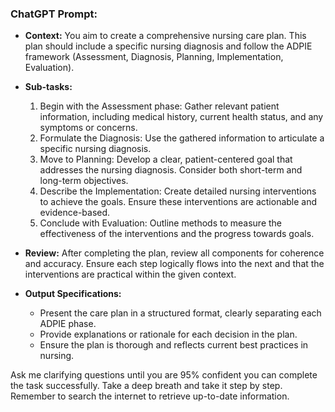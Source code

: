 ### ChatGPT Prompt:

- **Context:** You aim to create a comprehensive nursing care plan. This plan should include a specific nursing diagnosis and follow the ADPIE framework (Assessment, Diagnosis, Planning, Implementation, Evaluation).

- **Sub-tasks:**
  1. Begin with the Assessment phase: Gather relevant patient information, including medical history, current health status, and any symptoms or concerns.
  2. Formulate the Diagnosis: Use the gathered information to articulate a specific nursing diagnosis.
  3. Move to Planning: Develop a clear, patient-centered goal that addresses the nursing diagnosis. Consider both short-term and long-term objectives.
  4. Describe the Implementation: Create detailed nursing interventions to achieve the goals. Ensure these interventions are actionable and evidence-based.
  5. Conclude with Evaluation: Outline methods to measure the effectiveness of the interventions and the progress towards goals.

- **Review:** After completing the plan, review all components for coherence and accuracy. Ensure each step logically flows into the next and that the interventions are practical within the given context.

- **Output Specifications:** 
  - Present the care plan in a structured format, clearly separating each ADPIE phase.
  - Provide explanations or rationale for each decision in the plan.
  - Ensure the plan is thorough and reflects current best practices in nursing.

Ask me clarifying questions until you are 95% confident you can complete the task successfully. Take a deep breath and take it step by step. Remember to search the internet to retrieve up-to-date information.